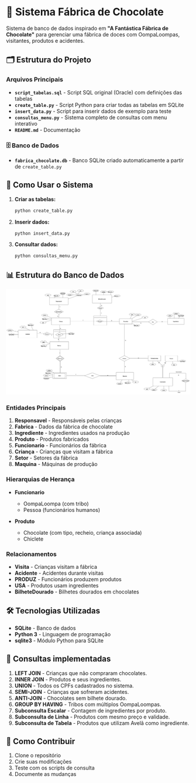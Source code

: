 # 🍫 Sistema Fábrica de Chocolate

Sistema de banco de dados inspirado em **"A Fantástica Fábrica de Chocolate"** para gerenciar uma fábrica de doces com OompaLoompas, visitantes, produtos e acidentes.

## 🗂️ Estrutura do Projeto

### Arquivos Principais

- **`script_tabelas.sql`** - Script SQL original (Oracle) com definições das tabelas
- **`create_table.py`** - Script Python para criar todas as tabelas em SQLite
- **`insert_data.py`** - Script para inserir dados de exemplo para teste
- **`consultas_menu.py`** - Sistema completo de consultas com menu interativo
- **`README.md`** - Documentação

### 🗄️ Banco de Dados

- **`fabrica_chocolate.db`** - Banco SQLite criado automaticamente a partir de `create_table.py`

## 🎯 Como Usar o Sistema

1. **Criar as tabelas:**
   ```bash
   python create_table.py
   ```

2. **Inserir dados:**
   ```bash
   python insert_data.py
   ```

3. **Consultar dados:**
   ```bash
   python consultas_menu.py
   ```

## 📊 Estrutura do Banco de Dados

![Modelo Relacional](modelo_relacional/image.png)

### Entidades Principais

1. **Responsavel** - Responsáveis pelas crianças
2. **Fabrica** - Dados da fábrica de chocolate
3. **Ingrediente** - Ingredientes usados na produção
4. **Produto** - Produtos fabricados
5. **Funcionario** - Funcionários da fábrica
6. **Criança** - Crianças que visitam a fábrica
7. **Setor** - Setores da fábrica
8. **Maquina** - Máquinas de produção

### Hierarquias de Herança

- **Funcionario**
  - OompaLoompa (com tribo)
  - Pessoa (funcionários humanos)

- **Produto**
  - Chocolate (com tipo, recheio, criança associada)
  - Chiclete

### Relacionamentos

- **Visita** - Crianças visitam a fábrica
- **Acidente** - Acidentes durante visitas
- **PRODUZ** - Funcionários produzem produtos
- **USA** - Produtos usam ingredientes
- **BilheteDourado** - Bilhetes dourados em chocolates

## 🛠️ Tecnologias Utilizadas

- **SQLite** - Banco de dados
- **Python 3** - Linguagem de programação
- **sqlite3** - Módulo Python para SQLite

## 📝 Consultas implementadas

1. **LEFT JOIN** - Crianças que não compraram chocolates.
2. **INNER JOIN** - Produtos e seus ingredientes.
3. **UNION** - Todos os CPFs cadastrados no sistema.
4. **SEMI-JOIN** - Crianças que sofreram acidentes.
5. **ANTI-JOIN** - Chocolates sem bilhete dourado.
6. **GROUP BY HAVING** - Tribos com múltiplos OompaLoompas.
7. **Subconsulta Escalar** - Contagem de ingredientes por produto.
8. **Subconsulta de Linha** - Produtos com mesmo preço e validade.
9. **Subconsulta de Tabela** - Produtos que utilizam Avelã como ingrediente.

## 🤝 Como Contribuir

1. Clone o repositório
2. Crie suas modificações
3. Teste com os scripts de consulta
4. Documente as mudanças